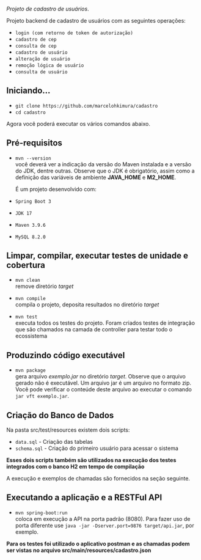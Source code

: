 _Projeto de cadastro de usuários_.

Projeto backend de cadastro de usuários com as seguintes operações:

- `login (com retorno de token de autorização)`
- `cadastro de cep`
- `consulta de cep`
- `cadastro de usuário`
- `alteração de usuário`
- `remoção lógica de usuário`
- `consulta de usuário`

## Iniciando...

- `git clone https://github.com/marcelohkimura/cadastro`
- `cd cadastro`

Agora você poderá executar os vários comandos abaixo.

## Pré-requisitos

- `mvn --version`<br>
  você deverá ver a indicação da versão do Maven instalada e
  a versão do JDK, dentre outras. Observe que o JDK é obrigatório, assim como
  a definição das variáveis de ambiente **JAVA_HOME** e **M2_HOME**.
  
  É um projeto desenvolvido com:

- `Spring Boot 3`
- `JDK 17`
- `Maven 3.9.6`
- `MySQL 8.2.0`

## Limpar, compilar, executar testes de unidade e cobertura

- `mvn clean`<br>
  remove diretório _target_

- `mvn compile`<br>
  compila o projeto, deposita resultados no diretório _target_

- `mvn test`<br>
  executa todos os testes do projeto. Foram criados testes de integração que são
  chamados na camada de controller para testar todo o ecossistema

## Produzindo código executável

- `mvn package`<br>
  gera arquivo _exemplo.jar_ no diretório _target_. Observe que
  o arquivo gerado não é executável. Um arquivo jar é um arquivo no formato
  zip. Você pode verificar o conteúde deste arquivo ao executar o comando `jar vft exemplo.jar`.

## Criação do Banco de Dados

Na pasta src/test/resources existem dois scripts:

- `data.sql` - Criação das tabelas<br>
- `schema.sql` - Criação do primeiro usuário para acessar o sistema<br>

**Esses dois scripts também são utilizados na execução dos testes integrados com o banco H2 em tempo de compilação**

A execução e exemplos de chamadas são fornecidos na seção seguinte.

## Executando a aplicação e a RESTFul API

- `mvn spring-boot:run`<br>
  coloca em execução a API na porta padrão (8080). Para fazer uso de porta
  diferente use `java -jar -Dserver.port=9876 target/api.jar`, por exemplo. 

**Para os testes foi utilizado o aplicativo postman e as chamadas podem ser vistas no arquivo src/main/resources/cadastro.json**
